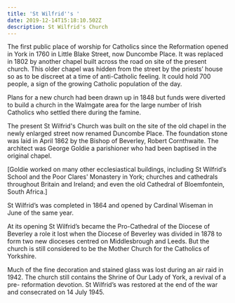 ```yaml
---
title: 'St Wilfrid''s '
date: 2019-12-14T15:18:10.502Z
description: St Wilfrid's Church
---
```

The first public place of worship for Catholics since the Reformation opened in
 York in 1760 in Little Blake Street, now Duncombe Place. It was replaced in 1802
 by another chapel built across the road on site of the present church. This older
 chapel was hidden from the street by the priests’ house so as to be discreet at a
 time of anti-Catholic feeling. It could hold 700 people, a sign of the growing
 Catholic population of the day.

Plans for a new church had been drawn up in 1848 but funds were diverted to
 build a church in the Walmgate area for the large number of Irish Catholics who
 settled there during the famine.

The present St Wilfrid's Church was built on the site of the old chapel in the
 newly enlarged street now renamed Duncombe Place. The foundation stone was
 laid in April 1862 by the Bishop of Beverley, Robert Cornthwaite. The architect
 was George Goldie a parishioner who had been baptised in the original chapel.

\[Goldie worked on many other ecclesiastical buildings, including St Wilfrid’s
 School and the Poor Clares' Monastery in York; churches and cathedrals
 throughout Britain and Ireland; and even the old Cathedral of Bloemfontein,
 South Africa.]

St Wilfrid’s was completed in 1864 and opened by Cardinal Wiseman in June of
 the same year.

At its opening St Wilfrid’s became the Pro-Cathedral of the Diocese of Beverley a
 role it lost when the Diocese of Beverley was divided in 1878 to form two new
 dioceses centred on Middlesbrough and Leeds. But the church is still considered
 to be the Mother Church for the Catholics of Yorkshire.

Much of the fine decoration and stained glass was lost during an air raid in 1942.
 The church still contains the Shrine of Our Lady of York, a revival of a pre-
reformation devotion. St Wilfrid’s was restored at the end of the war and
 consecrated on 14 July 1945.
